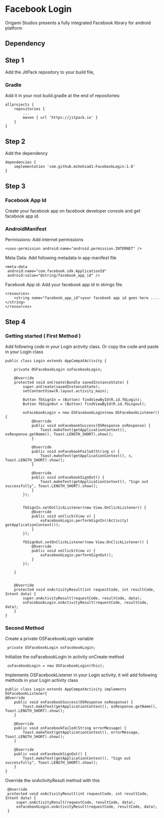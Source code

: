 # Facebook Login

Origami Studios presents a fully integrated Facebook library for android platform

## Dependency

## Step 1

Add the JitPack repository to your build file, 
### Gradle
Add it in your root build.gradle at the end of repositories:

```
allprojects {
    repositories {
        ...
        maven { url 'https://jitpack.io' }
    }
}
```
## Step 2

Add the dependency

```
dependencies {
    implementation 'com.github.mshehzad1:FacebookLogin:1.0'
}
```

## Step 3

### Facebook App Id
Create your facebook app on facebook developer console and get facebook app id.

### AndroidManifest

Permissions: 
Add internet permissions

```
<uses-permission android:name="android.permission.INTERNET" />
```
Meta Data: 
Add following metadata in app manifest file

```
<meta-data
 android:name="com.facebook.sdk.ApplicationId"
 android:value="@string/facebook_app_id" />
```
Facebook App id: Add your facebook app id in strings file.

```
<resources>
    <string name="facebook_app_id">your facebook app id goes here .... </string>
</resources>

```
## Step 4

### Getting started ( First Method )
Add following code in your Login activity class. Or copy the code and paste in your Login class

```
public class Login extends AppCompatActivity {

    private OSFacebookLogin osFacebookLogin;

    @Override
    protected void onCreate(Bundle savedInstanceState) {
        super.onCreate(savedInstanceState);
        setContentView(R.layout.activity_main);

        Button fbSignIn = (Button) findViewById(R.id.fbLogin);
        Button fbSignOut = (Button) findViewById(R.id.fbLogout);

        osFacebookLogin = new OSFacebookLogin(new OSFacebookListener() {
            @Override
            public void onFacebookSuccess(OSResponse osResponse) {
                Toast.makeText(getApplicationContext(), osResponse.getName(), Toast.LENGTH_SHORT).show();
            }

            @Override
            public void onFacebookFailed(String s) {
                Toast.makeText(getApplicationContext(), s, Toast.LENGTH_SHORT).show();
            }

            @Override
            public void onFacebookSignOut() {
                Toast.makeText(getApplicationContext(), "Sign out successfully", Toast.LENGTH_SHORT).show();
            }
        });


        fbSignIn.setOnClickListener(new View.OnClickListener() {
            @Override
            public void onClick(View v) {
                osFacebookLogin.performSignIn((Activity) getApplicationContext());
            }
        });

        fbSignOut.setOnClickListener(new View.OnClickListener() {
            @Override
            public void onClick(View v) {
                osFacebookLogin.performSignOut();
            }
        });
        
    }


    @Override
    protected void onActivityResult(int requestCode, int resultCode, Intent data) {
        super.onActivityResult(requestCode, resultCode, data);
        osFacebookLogin.onActivityResult(requestCode, resultCode, data);
    }
}

```

### Second Method
Create a private OSFacebookLogin variable

```
 private OSFacebookLogin osFacebookLogin;
```
Initialize the osFacebookLogin in activity onCreate method

```
 osFacebookLogin = new OSFacebookLogin(this);
```
Implements OSFacebookListener in your Login activity, it will add following methods in your Login activity class

```
public class Login extends AppCompatActivity implements OSFacebookListener{
@Override
    public void onFacebookSuccess(OSResponse osResponse) {
        Toast.makeText(getApplicationContext(), osResponse.getName(), Toast.LENGTH_SHORT).show();
    }
    
    @Override
    public void onFacebookFailed(String errorMessage) {
        Toast.makeText(getApplicationContext(), errorMessage, Toast.LENGTH_SHORT).show();
    }
    
    @Override
    public void onFacebookSignOut() {
        Toast.makeText(getApplicationContext(), "Sign out successfully", Toast.LENGTH_SHORT).show();
    }
}
```

Override the onActivityResult method with this

```
 @Override
 protected void onActivityResult(int requestCode, int resultCode, Intent data) {
     super.onActivityResult(requestCode, resultCode, data);
     osFacebookLogin.onActivityResult(requestCode, resultCode, data);
 }
```
